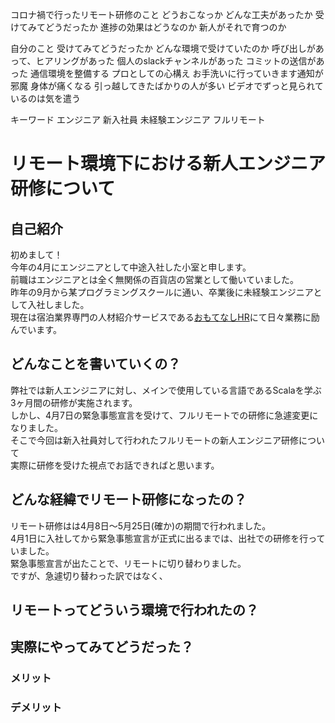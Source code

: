 コロナ禍で行ったリモート研修のこと
どうおこなっか
どんな工夫があったか
受けてみてどうだったか
進捗の効果はどうなのか
新人がそれで育つのか

自分のこと
受けてみてどうだったか
どんな環境で受けていたのか
呼び出しがあって、ヒアリングがあった
個人のslackチャンネルがあった
コミットの送信があった
通信環境を整備する
プロとしての心構え
お手洗いに行っていきます通知が邪魔
身体が痛くなる
引っ越してきたばかりの人が多い
ビデオでずっと見られているのは気を遣う

キーワード
エンジニア
新入社員
未経験エンジニア
フルリモート

# リモート環境下における新人エンジニア研修について

## 自己紹介
初めまして！  
今年の4月にエンジニアとして中途入社した小室と申します。  
前職はエンジニアとは全く無関係の百貨店の営業として働いていました。  
昨年の9月から某プログラミングスクールに通い、卒業後に未経験エンジニアとして入社しました。  
現在は宿泊業界専門の人材紹介サービスである[おもてなしHR](https://omotenashi.work/)にて日々業務に励んでいます。

## どんなことを書いていくの？
弊社では新人エンジニアに対し、メインで使用している言語であるScalaを学ぶ3ヶ月間の研修が実施されます。  
しかし、4月7日の緊急事態宣言を受けて、フルリモートでの研修に急遽変更になりました。  
そこで今回は新入社員対して行われたフルリモートの新人エンジニア研修について  
実際に研修を受けた視点でお話できればと思います。  

## どんな経緯でリモート研修になったの？
リモート研修はは4月8日〜5月25日(確か)の期間で行われました。  
4月1日に入社してから緊急事態宣言が正式に出るまでは、出社での研修を行っていました。  
緊急事態宣言が出たことで、リモートに切り替わりました。  
ですが、急遽切り替わった訳ではなく、



## リモートってどういう環境で行われたの？





## 実際にやってみてどうだった？




### メリット


### デメリット


